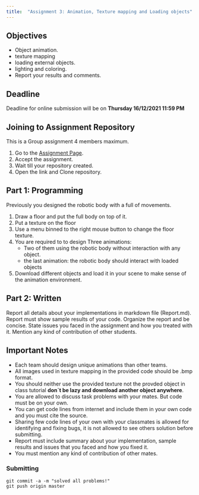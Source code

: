```yaml
---
title:  "Assignment 3: Animation, Texture mapping and Loading objects"
---
```


## Objectives

* Object animation. 
* texture mapping
* loading external objects.
* lighting and coloring.
* Report your results and comments.


## Deadline

Deadline for online submission will be on **Thursday 16/12/2021 11:59 PM**

## Joining to Assignment Repository

This is a Group assignment 4 members maximum.

1. Go to the [Assignment Page](https://classroom.github.com/a/JuNsR7ic).
2. Accept the assignment.
3. Wait till your repository created.
4. Open the link and Clone repository.

## Part 1: Programming

Previously you designed the robotic body with a full of movements.
1. Draw a floor and put the full body on top of it.
2. Put a texture on the floor
3. Use a menu binned to the right mouse button to change the floor texture.
4. You are required to to design Three animations:
    * Two of them using the robotic body without interaction with any object.
    * the last animation: the robotic body should interact with loaded objects
5. Download different objects and load it in your scene to make sense of the animation environment.

## Part 2: Written

Report all details about your implementations in markdown file (Report.md). Report must show sample results of your code. Organize the report and be concise. State issues you faced in the assignment and how you treated with it. Mention any kind of contribution of other students.


## Important Notes 

* Each team should design unique animations than other teams.
* All images used in texture mapping in the provided code should be .bmp format.
* You should neither use the provided texture not the provded object in class tutorial **don`t be lazy and download another object anywhere**.
* You are allowed to discuss task problems with your mates. But code must be on your own.
* You can get code lines from internet and include them in your own code and you must cite the source.
* Sharing few code lines of your own with your classmates is allowed for identifying and fixing bugs, it is not allowed to see others solution before submitting.
* Report must include summary about your implementation, sample results and issues that you faced and how you fixed it.
* You must mention any kind of contribution of other mates.

### Submitting

```terminal
git commit -a -m "solved all problems!"
git push origin master
```
